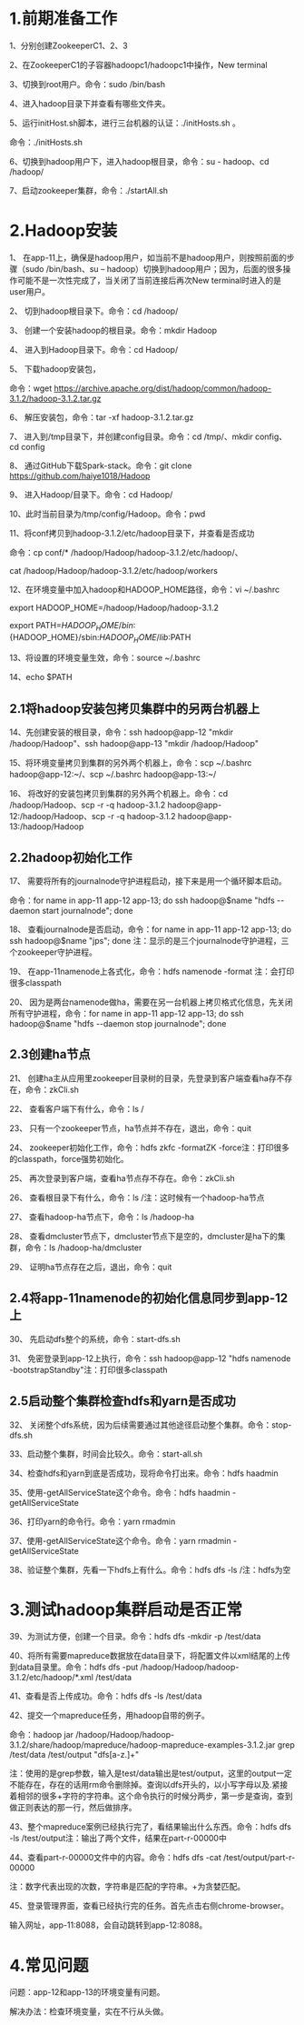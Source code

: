 # 1.前期准备工作

1、分别创建ZookeeperC1、2、3

2、在ZookeeperC1的子容器hadoopc1/hadoopc1中操作，New terminal

3、切换到root用户。命令：sudo /bin/bash

4、进入hadoop目录下并查看有哪些文件夹。

5、运行initHost.sh脚本，进行三台机器的认证：./initHosts.sh 。

命令：./initHosts.sh

6、切换到hadoop用户下，进入hadoop根目录，命令：su - hadoop、cd /hadoop/ 

7、启动zookeeper集群，命令：./startAll.sh

# 2.Hadoop安装

1、 在app-11上，确保是hadoop用户，如当前不是hadoop用户，则按照前面的步骤（sudo /bin/bash、su – hadoop）切换到hadoop用户；因为，后面的很多操作可能不是一次性完成了，当关闭了当前连接后再次New terminal时进入的是user用户。

2、 切到hadoop根目录下。命令：cd /hadoop/

3、 创建一个安装hadoop的根目录。命令：mkdir Hadoop

4、 进入到Hadoop目录下。命令：cd Hadoop/

5、 下载hadoop安装包，

命令：wget https://archive.apache.org/dist/hadoop/common/hadoop-3.1.2/hadoop-3.1.2.tar.gz

6、 解压安装包，命令：tar -xf hadoop-3.1.2.tar.gz

7、 进入到/tmp目录下，并创建config目录。命令：cd /tmp/、mkdir config、cd config

8、 通过GitHub下载Spark-stack。命令：git clone https://github.com/haiye1018/Hadoop

9、 进入Hadoop/目录下。命令：cd Hadoop/

10、此时当前目录为/tmp/config/Hadoop。命令：pwd

11、将conf拷贝到hadoop-3.1.2/etc/hadoop目录下，并查看是否成功

命令：cp conf/* /hadoop/Hadoop/hadoop-3.1.2/etc/hadoop/、

cat /hadoop/Hadoop/hadoop-3.1.2/etc/hadoop/workers

12、在环境变量中加入hadoop和HADOOP_HOME路径，命令：vi ~/.bashrc

export HADOOP_HOME=/hadoop/Hadoop/hadoop-3.1.2

export PATH=${HADOOP_HOME}/bin:${HADOOP_HOME}/sbin:${HADOOP_HOME}/lib:$PATH

13、将设置的环境变量生效，命令：source ~/.bashrc

14、echo $PATH

## 2.1将hadoop安装包拷贝集群中的另两台机器上

14、先创建安装的根目录，命令：ssh hadoop@app-12 "mkdir /hadoop/Hadoop"、ssh hadoop@app-13 "mkdir /hadoop/Hadoop"

15、将环境变量拷贝到集群的另外两个机器上，命令：scp ~/.bashrc hadoop@app-12:~/、scp ~/.bashrc hadoop@app-13:~/

16、 将改好的安装包拷贝到集群的另外两个机器上。命令：cd /hadoop/Hadoop、scp -r -q hadoop-3.1.2 hadoop@app-12:/hadoop/Hadoop、scp -r -q hadoop-3.1.2 hadoop@app-13:/hadoop/Hadoop

## 2.2hadoop初始化工作

17、 需要将所有的journalnode守护进程启动，接下来是用一个循环脚本启动。

命令：for name in app-11 app-12 app-13; do ssh hadoop@$name "hdfs --daemon start journalnode"; done

18、 查看journalnode是否启动，命令：for name in app-11 app-12 app-13; do ssh hadoop@$name "jps"; done 注：显示的是三个journalnode守护进程，三个zookeeper守护进程。

19、 在app-11namenode上各式化，命令：hdfs namenode -format 注：会打印很多classpath

20、 因为是两台namenode做ha，需要在另一台机器上拷贝格式化信息，先关闭所有守护进程，命令：for name in app-11 app-12 app-13; do ssh hadoop@$name "hdfs --daemon stop journalnode"; done

## 2.3创建ha节点

21、 创建ha主从应用里zookeeper目录树的目录，先登录到客户端查看ha存不存在，命令：zkCli.sh

22、 查看客户端下有什么，命令：ls /

23、 只有一个zookeeper节点，ha节点并不存在，退出，命令：quit

24、 zookeeper初始化工作，命令：hdfs zkfc -formatZK -force注：打印很多的classpath，force强势初始化。

25、 再次登录到客户端，查看ha节点存不存在。命令：zkCli.sh

26、 查看根目录下有什么，命令：ls /注：这时候有一个hadoop-ha节点

27、 查看hadoop-ha节点下，命令：ls /hadoop-ha

28、 查看dmcluster节点下，dmcluster节点下是空的，dmcluster是ha下的集群，命令：ls /hadoop-ha/dmcluster

29、 证明ha节点存在之后，退出，命令：quit

## 2.4将app-11namenode的初始化信息同步到app-12上

30、 先启动dfs整个的系统，命令：start-dfs.sh

31、 免密登录到app-12上执行，命令：ssh hadoop@app-12 "hdfs namenode -bootstrapStandby"注：打印很多classpath

## 2.5启动整个集群检查hdfs和yarn是否成功

32、 关闭整个dfs系统，因为后续需要通过其他途径启动整个集群。命令：stop-dfs.sh

33、启动整个集群，时间会比较久。命令：start-all.sh

34、检查hdfs和yarn到底是否成功，现将命令打出来。命令：hdfs haadmin

35、使用-getAllServiceState这个命令。命令：hdfs haadmin -getAllServiceState

36、打印yarn的命令行。命令：yarn rmadmin

37、使用-getAllServiceState这个命令。命令：yarn rmadmin -getAllServiceState

38、验证整个集群，先看一下hdfs上有什么。命令：hdfs dfs -ls /注：hdfs为空

# 3.测试hadoop集群启动是否正常

39、为测试方便，创建一个目录。命令：hdfs dfs -mkdir -p /test/data

40、将所有需要mapreduce数据放在data目录下，将配置文件以xml结尾的上传到data目录里。命令：hdfs dfs -put /hadoop/Hadoop/hadoop-3.1.2/etc/hadoop/*.xml /test/data

41、查看是否上传成功。命令：hdfs dfs -ls /test/data

42、提交一个mapreduce任务，用hadoop自带的例子。

命令：hadoop jar /hadoop/Hadoop/hadoop-3.1.2/share/hadoop/mapreduce/hadoop-mapreduce-examples-3.1.2.jar grep /test/data /test/output "dfs[a-z.]+"

注：使用的是grep参数，输入是test/data输出是test/output，这里的output一定不能存在，存在的话用rm命令删除掉。查询以dfs开头的，以小写字母以及.紧接着相邻的很多+字符的字符串。这个命令执行的时候分两步，第一步是查询，查到做正则表达的那一行，然后做排序。

43、整个mapreduce案例已经执行完了，看结果输出什么东西。命令：hdfs dfs -ls /test/output注：输出了两个文件，结果在part-r-00000中

44、查看part-r-00000文件中的内容。命令：hdfs dfs -cat /test/output/part-r-00000

注：数字代表出现的次数，字符串是匹配的字符串。+为贪婪匹配。

45、登录管理界面，查看已经执行完的任务。首先点击右侧chrome-browser。

输入网址，app-11:8088，会自动跳转到app-12:8088。

# 4.常见问题

问题：app-12和app-13的环境变量有问题。

解决办法：检查环境变量，实在不行从头做。